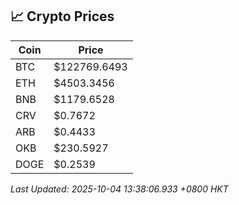 ## 📈 Crypto Prices

| Coin | Price |
| ---- | ----- |
| BTC | $122769.6493 |
| ETH | $4503.3456 |
| BNB | $1179.6528 |
| CRV | $0.7672 |
| ARB | $0.4433 |
| OKB | $230.5927 |
| DOGE | $0.2539 |

_Last Updated: 2025-10-04 13:38:06.933 +0800 HKT_
